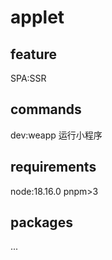 # applet
## feature

SPA:SSR

## commands

dev:weapp 运行小程序

## requirements

node:18.16.0
pnpm>3

## packages
...
